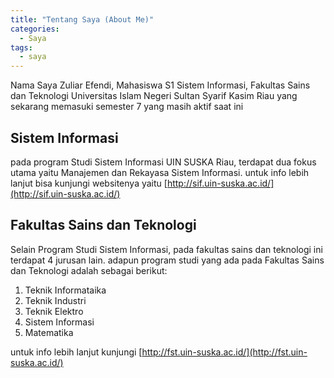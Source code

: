 ```yaml
---
title: "Tentang Saya (About Me)"
categories:
  - Saya
tags:
  - saya
---
```


Nama Saya Zuliar Efendi, Mahasiswa S1 Sistem Informasi, Fakultas Sains dan Teknologi Universitas Islam Negeri Sultan Syarif Kasim Riau yang sekarang memasuki semester 7 yang masih aktif saat ini

## Sistem Informasi
pada program Studi Sistem Informasi UIN SUSKA Riau, terdapat dua fokus utama yaitu Manajemen dan Rekayasa Sistem Informasi. untuk info lebih lanjut bisa kunjungi websitenya yaitu  [http://sif.uin-suska.ac.id/](http://sif.uin-suska.ac.id/)

## Fakultas Sains dan Teknologi
Selain Program Studi Sistem Informasi, pada fakultas sains dan teknologi ini terdapat 4 jurusan lain. adapun program studi yang ada pada Fakultas Sains dan Teknologi adalah sebagai berikut:
<ol><li>Teknik Informataika</li>
	<li>Teknik Industri</li>
	<li>Teknik Elektro</li>
	<li>Sistem Informasi</li>
	<li>Matematika</li></ol>

untuk info lebih lanjut kunjungi [http://fst.uin-suska.ac.id/](http://fst.uin-suska.ac.id/)
